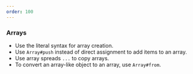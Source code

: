 ```yaml
---
order: 100
---
```


### Arrays

* Use the literal syntax for array creation.
* Use `Array#push` instead of direct assignment to add items to an array.
* Use array spreads `...` to copy arrays.
* To convert an array-like object to an array, use `Array#from`.